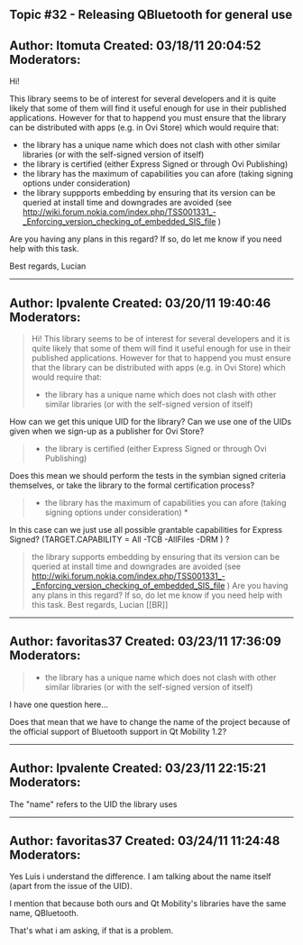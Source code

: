 Topic #32 - Releasing QBluetooth for general use
----------------------------------------------------------------------------
Author:     ltomuta
Created:    03/18/11 20:04:52
Moderators:
----------------------------------------------------------------------------

Hi!

This library seems to be of interest for several developers and it is quite likely that some of them will find it useful enough for use in their published applications. However for that to happend you must ensure that the library can be distributed with apps (e.g. in Ovi Store) which would require that:

 * the library has a unique name which does not clash with other similar libraries (or with the self-signed version of itself)
 * the library is certified (either Express Signed or through Ovi Publishing)
 * the library has the maximum of capabilities you can afore (taking signing options under consideration)
 * the library suppports embedding by ensuring that its version can be queried at install time and downgrades are avoided (see http://wiki.forum.nokia.com/index.php/TSS001331_-_Enforcing_version_checking_of_embedded_SIS_file )

Are you having any plans in this regard? If so, do let me know if you need help with this task.

Best regards,
Lucian

----------------------------------------------------------------------------
Author:     lpvalente
Created:    03/20/11 19:40:46
Moderators:
----------------------------------------------------------------------------

> Hi! This library seems to be of interest for several developers and it is quite likely that some of them will find it useful enough for use in their published applications. However for that to happend you must ensure that the library can be distributed with apps (e.g. in Ovi Store) which would require that:
>
> * the library has a unique name which does not clash with other similar libraries (or with the self-signed version of itself)

How can we get this unique UID for the library? Can we use one of the UIDs given when we sign-up as a publisher for Ovi Store?


>  * the library is certified (either Express Signed or through Ovi Publishing)

Does this mean we should perform the tests in the symbian signed criteria themselves, or take the library to the formal certification process?

> * the library has the maximum of capabilities you can afore (taking signing options under consideration) *

In this case can we just use all possible grantable capabilities for Express Signed? (TARGET.CAPABILITY = All -TCB -AllFiles -DRM ) ?

>  the library supports embedding by ensuring that its version can be queried at install time and downgrades are avoided (see http://wiki.forum.nokia.com/index.php/TSS001331_-_Enforcing_version_checking_of_embedded_SIS_file  ) Are you having any plans in this regard? If so, do let me know if you need help with this task. Best regards, Lucian
> [[BR]]

----------------------------------------------------------------------------
Author:     favoritas37
Created:    03/23/11 17:36:09
Moderators:
----------------------------------------------------------------------------

> * the library has a unique name which does not clash with other similar libraries (or with the self-signed version of itself)

I have one question here...

Does that mean that we have to change the name of the project because of the official support of Bluetooth support in Qt Mobility 1.2?

----------------------------------------------------------------------------
Author:     lpvalente
Created:    03/23/11 22:15:21
Moderators:
----------------------------------------------------------------------------

The "name" refers to the UID the library uses

----------------------------------------------------------------------------
Author:     favoritas37
Created:    03/24/11 11:24:48
Moderators:
----------------------------------------------------------------------------

Yes Luis i understand the difference. I am talking about the name itself (apart from the issue of the UID).

I mention that because both ours and Qt Mobility's libraries have the same name, QBluetooth.

That's what i am asking, if that is a problem.


